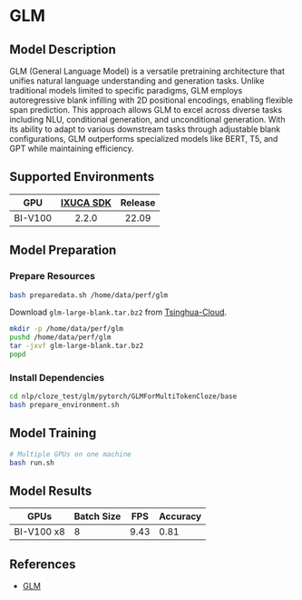 # GLM

## Model Description

GLM (General Language Model) is a versatile pretraining architecture that unifies natural language understanding and
generation tasks. Unlike traditional models limited to specific paradigms, GLM employs autoregressive blank infilling
with 2D positional encodings, enabling flexible span prediction. This approach allows GLM to excel across diverse tasks
including NLU, conditional generation, and unconditional generation. With its ability to adapt to various downstream
tasks through adjustable blank configurations, GLM outperforms specialized models like BERT, T5, and GPT while
maintaining efficiency.

## Supported Environments

| GPU    | [IXUCA SDK](https://gitee.com/deep-spark/deepspark#%E5%A4%A9%E6%95%B0%E6%99%BA%E7%AE%97%E8%BD%AF%E4%BB%B6%E6%A0%88-ixuca) | Release |
| :----: | :----: | :----: |
| BI-V100 | 2.2.0     |  22.09  |

## Model Preparation

### Prepare Resources

```bash
bash preparedata.sh /home/data/perf/glm
```

Download `glm-large-blank.tar.bz2` from [Tsinghua-Cloud](https://cloud.tsinghua.edu.cn/d/13f5b03da9594e5490c4/).

```bash
mkdir -p /home/data/perf/glm
pushd /home/data/perf/glm
tar -jxvf glm-large-blank.tar.bz2
popd
```

### Install Dependencies

```bash
cd nlp/cloze_test/glm/pytorch/GLMForMultiTokenCloze/base
bash prepare_environment.sh
```

## Model Training

```bash
# Multiple GPUs on one machine
bash run.sh
```

## Model Results

| GPUs       | Batch Size | FPS  | Accuracy |
|------------|------------|------|----------|
| BI-V100 x8 | 8          | 9.43 | 0.81     |

## References

- [GLM](https://github.com/THUDM/GLM)
